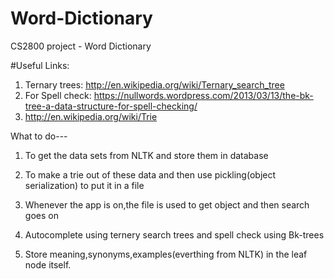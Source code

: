 # Word-Dictionary
CS2800 project - Word Dictionary

#Useful Links:
1. Ternary trees: http://en.wikipedia.org/wiki/Ternary_search_tree
2. For Spell check: https://nullwords.wordpress.com/2013/03/13/the-bk-tree-a-data-structure-for-spell-checking/
3. http://en.wikipedia.org/wiki/Trie


What to do---
1. To get the data sets from NLTK and store them in database

2. To make a trie out of these data and then use pickling(object serialization) to put it in a file

3. Whenever the app is on,the file is used to get object and then search goes on 

4. Autocomplete using ternery search trees and spell check using Bk-trees

5. Store meaning,synonyms,examples(everthing from NLTK) in the leaf node itself.

